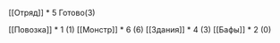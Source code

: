 
[[Отряд]]  * 5 Готово(3)

[[Повозка]] * 1 (1)
[[Монстр]] *  6 (6)
[[Здания]] * 4 (3)
[[Бафы]] * 2 (0)


